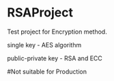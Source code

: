 # RSAProject

Test project for Encryption method.

single key - AES algorithm

public-private key - RSA and ECC

#Not suitable for Production
